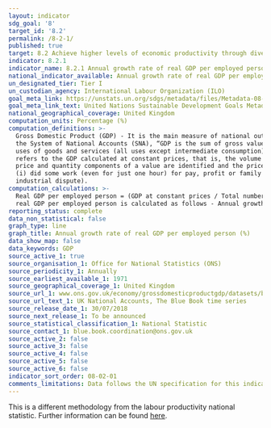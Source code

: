 ```yaml
---
layout: indicator
sdg_goal: '8'
target_id: '8.2'
permalink: /8-2-1/
published: true
target: 8.2 Achieve higher levels of economic productivity through diversification, technological upgrading and innovation, including through a focus on high-value added and labour-intensive sectors
indicator: 8.2.1
indicator_name: 8.2.1 Annual growth rate of real GDP per employed person
national_indicator_available: Annual growth rate of real GDP per employed person
un_designated_tier: Tier I
un_custodian_agency: International Labour Organization (ILO)
goal_meta_link: https://unstats.un.org/sdgs/metadata/files/Metadata-08-02-01.pdf
goal_meta_link_text: United Nations Sustainable Development Goals Metadata (PDF 384 KB)
national_geographical_coverage: United Kingdom
computation_units: Percentage (%)
computation_definitions: >-
  Gross Domestic Product (GDP) - It is the main measure of national output, representing the total value of all final goods and services produced in a particular economy (that is, the dollar value of all goods and services produced within a country’s borders in a given year). According to
  the System of National Accounts (SNA), “GDP is the sum of gross value added of all resident producer units plus that part (possibly the total) of taxes on products, less subsidies on products, that is not included in the valuation of output … GDP is also equal to the sum of the final
  uses of goods and services (all uses except intermediate consumption) measured at purchasers’ prices, less the value of imports of goods and services GDP is also equal to the sum of primary incomes distributed by resident producer units.” Real Gross Domestic Product (GDP) - The real GDP
  refers to the GDP calculated at constant prices, that is, the volume level of GDP, excluding the effect of inflation and favouring comparisons of quantities beyond price changes. Constant price estimates of GDP are calculated by expressing values in terms of a base period. In theory, the
  price and quantity components of a value are identified and the price in the base period is substituted for that in the current period. Employed persons - Persons of working age (usually defined as persons aged 15 and above) who, during a short reference period such as a day or a week,
  (i) did some work (even for just one hour) for pay, profit or family gain, in cash or in kind; or (ii) were attached to a job or had an enterprise from which they were ‘temporarily’ absent during this period (for such reasons as illness, maternity, parental leave, holiday, training,
  industrial dispute).
computation_calculations: >-
  Real GDP per employed person = (GDP at constant prices / Total number of employed persons) where the numerator and denominator refer to the same reference period, for example, the same calendar year. If we call the real GDP per employed person “LabProd”, then the annual growth rate of
  real GDP per employed person is calculated as follows - Annual growth rate of real GDP per employed person = ((LabProd in year n – LabProd in year n-1) / LabProd in year n-1) * 100.
reporting_status: complete
data_non_statistical: false
graph_type: line
graph_title: Annual growth rate of real GDP per employed person (%)
data_show_map: false
data_keywords: GDP
source_active_1: true
source_organisation_1: Office for National Statistics (ONS)
source_periodicity_1: Annually
source_earliest_available_1: 1971
source_geographical_coverage_1: United Kingdom
source_url_1: www.ons.gov.uk/economy/grossdomesticproductgdp/datasets/bluebook
source_url_text_1: UK National Accounts, The Blue Book time series 
source_release_date_1: 30/07/2018
source_next_release_1: To be announced
source_statistical_classification_1: National Statistic
source_contact_1: blue.book.coordination@ons.gov.uk  
source_active_2: false
source_active_3: false
source_active_4: false
source_active_5: false
source_active_6: false
indicator_sort_order: 08-02-01
comments_limitations: Data follows the UN specification for this indicator. This indicator has been identified in collaboration with topic experts.
---
```

This is a different methodology from the labour productivity national statistic. Further information can be found [here](https://www.ons.gov.uk/employmentandlabourmarket/peopleinwork/labourproductivity/bulletins/labourproductivity/octobertodecember2018).